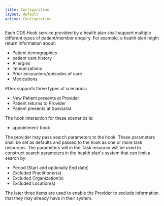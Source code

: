 ```yaml
---
title: Configuration
layout: default
active: Configuration
---
```


Each CDS Hook service provided by a health plan shall support multiple different types of patient/member enquiry. For example, a health plan might return information about:

- Patient demographics
- patient care history
- Allergies
- Immunizations
- Prior encounters/episodes of care
- Medications

PDex supports three types of scenarios:

- New Patient presents at Provider
- Patient returns to Provider
- Patient presents at Specialist

The hook interaction for these scenarios is:
* appointment-book

The provider may pass search parameters to the hook. These parameters shall be set as defaults and passed to the hook as one or more task resources. The parameters will in the Task resource will be used to construct search parameters in the health plan's system that can limit a search by:
- Period (Start and optionally End date)
- Excluded Practitioner(s)
- Excluded Organization(s)
- Excluded Location(s)

The later three items are used to enable the Provider to exclude information that they may already have in their system.
